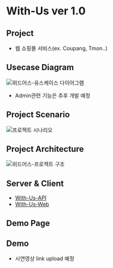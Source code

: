 # With-Us ver 1.0
## Project
 - 웹 쇼핑몰 서비스(ex. Coupang, Tmon..)
 
## Usecase Diagram
![위드어스-유스케이스 다이어그램](https://user-images.githubusercontent.com/31653025/87136571-a5487300-c2d6-11ea-8adf-7b39a40fcb7e.JPG)
* Admin관련 기능은 추후 개발 예정
 
## Project Scenario
![프로젝트 시나리오](https://user-images.githubusercontent.com/31653025/87135374-ed669600-c2d4-11ea-9605-334d4647e0da.png)

## Project Architecture
![위드어스-프로젝트 구조](https://user-images.githubusercontent.com/31653025/87139377-d9be2e00-c2da-11ea-846b-d407b4036ec2.png)

## Server & Client
- [With-Us-API](https://github.com/mentalK94/With-US-api)
- [With-Us-Web](https://github.com/mentalK94/With-US-Web)

## Demo Page

## Demo
 - 시연영상 link upload 예정
